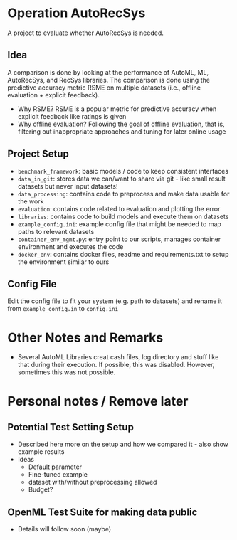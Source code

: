 # Operation AutoRecSys
A project to evaluate whether AutoRecSys is needed.

## Idea
A comparison is done by looking at the performance of AutoML, ML, AutoRecSys, and RecSys libraries. 
The comparison is done using the predictive accuracy metric RSME on multiple datasets (i.e., offline evaluation + explicit feedback). 

* Why RSME? RSME is a popular metric for predictive accuracy when explicit feedback like ratings is given
* Why offline evaluation? Following the goal of offline evaluation, that is, filtering out inappropriate approaches and tuning for later online usage 

## Project Setup
* `benchmark_framework`: basic models / code to keep consistent interfaces
* `data_in_git`: stores data we can/want to share via git - like small result datasets but never input datasets!
* `data_processing`: contains code to preprocess and make data usable for the work
* `evaluation`: contains code related to evaluation and plotting the error
* `libraries`: contains code to build models and execute them on datasets 
* `example_config.ini`: example config file that might be needed to map paths to relevant datasets 
* `container_env_mgmt.py`: entry point to our scripts, manages container environment and executes the code
* `docker_env`: contains docker files, readme and requirements.txt to setup the environment similar to ours 

## Config File
Edit the config file to fit your system (e.g. path to datasets) and rename it from `example_config.in` to `config.ini` 

# Other Notes and Remarks
* Several AutoML Libraries creat cash files, log directory and stuff like that during their execution. If possible, this
  was disabled. However, sometimes this was not possible.

# Personal notes / Remove later

## Potential Test Setting Setup
* Described here more on the setup and how we compared it - also show example results 
* Ideas
  * Default parameter
  * Fine-tuned example
  * dataset with/without preprocessing allowed
  * Budget? 

## OpenML Test Suite for making data public
* Details will follow soon (maybe)

